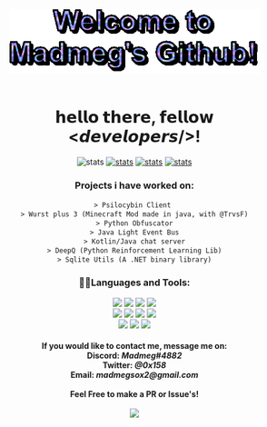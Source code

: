 <div align = "center">
  <img src="https://raw.githubusercontent.com/Madmegsox1/Madmegsox1/master/text.gif" alt="Hello!!!">
  </br> </br>
  <h1>
    𝗵𝗲𝗹𝗹𝗼 𝘁𝗵𝗲𝗿𝗲, 𝗳𝗲𝗹𝗹𝗼𝘄 <𝙙𝙚𝙫𝙚𝙡𝙤𝙥𝙚𝙧𝙨/>!<br/>
  </h1>
  
  
  <p>
    <img src="https://komarev.com/ghpvc/?username=Madmegsox1&label=Views&color=582673&style=flat-square" alt="stats" />
    <a href = "https://github.com/Madmegsox1" taget="_blank">
      <img src="https://img.shields.io/github/followers/Madmegsox1?label=follow&style=social" alt="stats" /></a>
    <a href = "https://www.youtube.com/channel/UCq-zp_4MFBEl8YHDCR2A--g?view_as=subscriber" taget="_blank">
      <img src="https://img.shields.io/badge/-Madmeg-c14438?style=flat-square&logo=Youtube&link=https://www.youtube.com/channel/UCq-zp_4MFBEl8YHDCR2A--g?view_as=subscriber" alt="stats" /></a>
    <a href = "https://github.com/WurstPlus" taget="_blank">
      <img src="https://img.shields.io/badge/Wurst-Plus-eb801c?style=flat-square&logo=AddThis&logoColor=eb801c" alt="stats" /></a>
  </p>  
 
 
  <h3>
    Projects i have worked on:
  </h3>
  <p>
    
    > Psilocybin Client 
    > Wurst plus 3 (Minecraft Mod made in java, with @TrvsF)
    > Python Obfuscator
    > Java Light Event Bus
    > Kotlin/Java chat server
    > DeepQ (Python Reinforcement Learning Lib)
    > Sqlite Utils (A .NET binary library)
    
  </p>
  
  
  <h3>
      👨‍💻Languages and Tools:
  </h3> 
  <p>
    <img src="https://img.shields.io/badge/java-582673?style=for-the-badge&logo=java&logoColor=white">
    <img src="https://img.shields.io/badge/c%23-582673?style=for-the-badge&logo=c-sharp&logoColor=white">
    <img src="https://img.shields.io/badge/kotlin-582673?style=for-the-badge&logo=kotlin&logoColor=white">
    <img src="https://img.shields.io/badge/python-582673?style=for-the-badge&logo=python&logoColor=white"></br>
    <img src="https://img.shields.io/badge/c++-582673?style=for-the-badge&logo=c%2B%2B&logoColor=white">
    <img src="https://img.shields.io/badge/javascript-582673?style=for-the-badge&logo=javascript&logoColor=white">
    <img src="https://img.shields.io/badge/.NET-582673?style=for-the-badge&logo=.net&logoColor=white">
    <img src="https://img.shields.io/badge/Gradle-582673?style=for-the-badge&logo=Gradle&logoColor=white"></br>
    <img src="https://img.shields.io/badge/IntelliJ-143?style=for-the-badge&logo=intellij-idea&color=582673&logoColor=white&labelColor=black">
    <img src="https://img.shields.io/badge/Pycharm-143?style=for-the-badge&logo=pycharm&logoColor=white&color=582673&labelColor=black">
    <img src="https://img.shields.io/badge/Rider-143?style=for-the-badge&logo=Rider&logoColor=white&color=582673&labelColor=black">
  </p>
  
  <h4>
    If you would like to contact me, message me on:<br/>
    Discord: <i>Madmeg#4882</i><br/>
  Twitter: <i>@0x158</i><br/>
    Email: <i>madmegsox2@gmail.com</i><br/><br/>
    Feel Free to make a PR or Issue's!<br/><br/>
      <img  height="139px" src="https://github-readme-stats.vercel.app/api?username=Madmegsox1&include_all_commits=true&count_private=true&show_icons=true&line_height=20&title_color=e5adff&icon_color=2234AE&text_color=ffffff&bg_color=0,265a73,582673"/>
  </h4>
  
  

  
 

    
</div>
